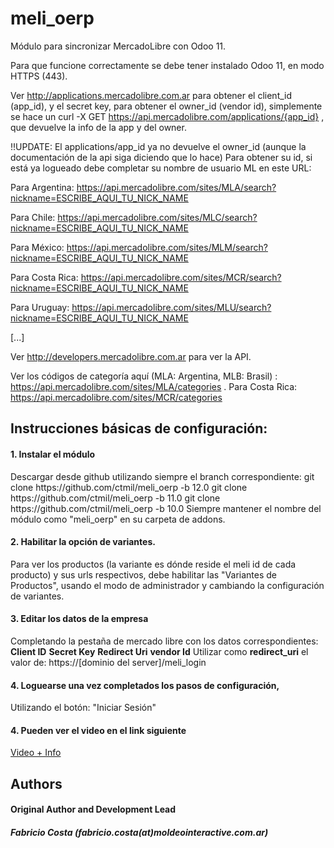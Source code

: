 meli_oerp
=========

Módulo para sincronizar MercadoLibre con Odoo 11.

Para que funcione correctamente se debe tener instalado Odoo 11, en modo HTTPS (443).

Ver http://applications.mercadolibre.com.ar para obtener el client_id (app_id), y el secret key, para obtener el owner_id (vendor id), simplemente se hace un curl -X GET https://api.mercadolibre.com/applications/{app_id} , que devuelve la info de la app y del owner.

!!UPDATE: El applications/app_id ya no devuelve el owner_id (aunque la documentación de la api siga diciendo que lo hace)
Para obtener su id, si está ya logueado debe completar su nombre de usuario ML en este URL:

Para Argentina: https://api.mercadolibre.com/sites/MLA/search?nickname=ESCRIBE_AQUI_TU_NICK_NAME

Para Chile: https://api.mercadolibre.com/sites/MLC/search?nickname=ESCRIBE_AQUI_TU_NICK_NAME

Para México: https://api.mercadolibre.com/sites/MLM/search?nickname=ESCRIBE_AQUI_TU_NICK_NAME

Para Costa Rica: https://api.mercadolibre.com/sites/MCR/search?nickname=ESCRIBE_AQUI_TU_NICK_NAME

Para Uruguay: https://api.mercadolibre.com/sites/MLU/search?nickname=ESCRIBE_AQUI_TU_NICK_NAME

[...]

Ver http://developers.mercadolibre.com.ar para ver la API.

Ver los códigos de categoría aquí (MLA: Argentina, MLB: Brasil) :  https://api.mercadolibre.com/sites/MLA/categories .
Para Costa Rica: https://api.mercadolibre.com/sites/MCR/categories

<h2>Instrucciones básicas de configuración:</h2>

<h4>1. Instalar el módulo</h4>
Descargar desde github utilizando siempre el branch correspondiente:
git clone https://github.com/ctmil/meli_oerp -b 12.0
git clone https://github.com/ctmil/meli_oerp -b 11.0
git clone https://github.com/ctmil/meli_oerp -b 10.0
Siempre mantener el nombre del módulo como "meli_oerp" en su carpeta de addons.

<h4>2. Habilitar la opción de variantes.</h4>
Para ver los productos (la variante es dónde reside el meli id de cada producto) y sus urls respectivos, debe habilitar las "Variantes de Productos", usando el modo de administrador y cambiando la configuración de variantes.

<h4>3. Editar los datos de la empresa</h4>
Completando la pestaña de mercado libre con los datos correspondientes:
<b>Client ID</b>
<b>Secret Key</b>
<b>Redirect Uri</b>
<b>vendor Id</b>
Utilizar como <b>redirect_uri</b> el valor de: https://[dominio del server]/meli_login

<h4>4. Loguearse una vez completados los pasos de configuración,</h4> Utilizando el botón: "Iniciar Sesión"

<h4>4. Pueden ver el video en el link siguiente</h4>
<a href="https://www.moldeointeractive.com.ar/shop/product/instalacion-modulo-odoo-mercadolibre-15">Video + Info</a>


<h2>Authors</h2>
<h4>Original Author and Development Lead</h4>
<h5>Fabricio Costa (fabricio.costa(at)moldeointeractive.com.ar)</h5>
